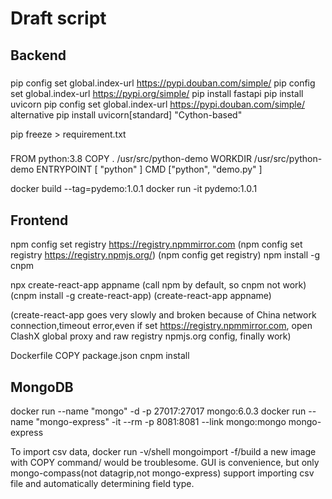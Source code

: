 Draft script
===

## Backend
### 
pip config set global.index-url https://pypi.douban.com/simple/ 
pip config set global.index-url https://pypi.org/simple/ 
pip install fastapi 
pip install uvicorn
pip config set global.index-url https://pypi.douban.com/simple/ 
alternative       pip install uvicorn[standard]      "Cython-based"

pip freeze > requirement.txt

### 
FROM python:3.8
COPY . /usr/src/python-demo
WORKDIR /usr/src/python-demo
ENTRYPOINT [ "python" ]
CMD ["python", "demo.py" ]

docker build --tag=pydemo:1.0.1
docker run -it pydemo:1.0.1


## Frontend
npm config set registry https://registry.npmmirror.com
(npm config set registry https://registry.npmjs.org/)
(npm config get registry)
npm install -g cnpm

npx create-react-app appname   (call npm by default, so cnpm not work)
(cnpm install -g create-react-app)
(create-react-app appname)

(create-react-app goes very slowly and broken because of China network connection,timeout error,even if set https://registry.npmmirror.com,
open ClashX global proxy and raw registry npmjs.org config, finally work)

Dockerfile
COPY package.json
cnpm install







## MongoDB
docker run --name "mongo" -d -p 27017:27017 mongo:6.0.3
docker run --name "mongo-express" -it --rm -p 8081:8081 --link mongo:mongo mongo-express

To import csv data, docker run -v/shell mongoimport -f/build a new image with COPY command/ would be troublesome.
 GUI is convenience, but only mongo-compass(not datagrip,not mongo-express) support importing csv file and automatically determining field type.
